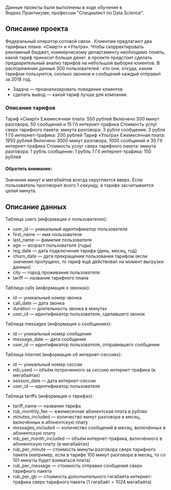 Данные проекты были выполнены в ходе обучения в Яндекс.Практикуме, профессии "Специалист по Data Science".

## Описание проекта

Федеральный оператор сотовой связи . Клиентам предлагают два тарифных плана: «Смарт» и «Ультра». Чтобы скорректировать рекламный бюджет, коммерческому департаменту необходимо понять, какой тариф приносит больше денег. в проекте предстоит сделать предварительный анализ тарифов на небольшой выборке клиентов. В распоряжении данные 500 пользователей : кто они, откуда, каким тарифом пользуются, сколько звонков и сообщений каждый отправил за 2018 год.

*	Задача — проанализировать поведение клиентов
*	сделать вывод — какой тариф лучше для компании.

### Описание тарифов

Тариф «Смарт» Ежемесячная плата: 550 рублей Включено 500 минут разговора, 50 сообщений и 15 Гб интернет-трафика Стоимость услуг сверх тарифного пакета: минута разговора: 3 рубля сообщение: 3 рубля 1 Гб интернет-трафика: 200 рублей Тариф «Ультра» Ежемесячная плата: 1950 рублей Включено 3000 минут разговора, 1000 сообщений и 30 Гб интернет-трафика Стоимость услуг сверх тарифного пакета: минута разговора: 1 рубль сообщение: 1 рубль 1 Гб интернет-трафика: 150 рублей

#### Обратить внимание:

Значения минут и мегабайтов всегда округляется вверх. Если пользователь проговорил всего 1 секунду, в тарифе засчитывается целая минута.

## Описание данных

Таблица users (информация о пользователях):

*	user_id — уникальный идентификатор пользователя
*	first_name — имя пользователя
*	last_name — фамилия пользователя
*	age — возраст пользователя (годы)
*	reg_date — дата подключения тарифа (день, месяц, год)
*	churn_date — дата прекращения пользования тарифом (если значение пропущено, то тариф ещё действовал на момент выгрузки данных)
*	city — город проживания пользователя
*	tariff — название тарифного плана

Таблица calls (информация о звонках):

*	id — уникальный номер звонка
*	call_date — дата звонка
*	duration — длительность звонка в минутах
*	user_id — идентификатор пользователя, сделавшего звонок

Таблица messages (информация о сообщениях):

*	id — уникальный номер сообщения
*	message_date — дата сообщения
*	user_id — идентификатор пользователя, отправившего сообщение

Таблица internet (информация об интернет-сессиях):

*	id — уникальный номер сессии
*	mb_used — объём потраченного за сессию интернет-трафика (в мегабайтах)
*	session_date — дата интернет-сессии
*	user_id — идентификатор пользователя

Таблица tariffs (информация о тарифах):

*	tariff_name — название тарифа
*	rub_monthly_fee — ежемесячная абонентская плата в рублях
*	minutes_included — количество минут разговора в месяц, включённых в абонентскую плату
*	messages_included — количество сообщений в месяц, включённых в абонентскую плату
*	mb_per_month_included — объём интернет-трафика, включённого в абонентскую плату (в мегабайтах)
*	rub_per_minute — стоимость минуты разговора сверх тарифного пакета (например, если в тарифе 100 минут разговора в месяц, то со 101 минуты будет взиматься плата)
*	rub_per_message — стоимость отправки сообщения сверх тарифного пакета
*	rub_per_gb — стоимость дополнительного гигабайта интернет-трафика сверх тарифного пакета (1 гигабайт = 1024 мегабайта)

